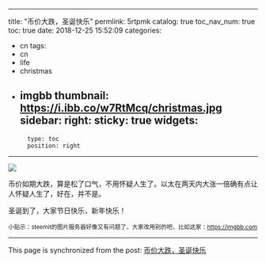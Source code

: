 
---
title: "币价大跌，圣诞快乐"
permlink: 5rtpmk
catalog: true
toc_nav_num: true
toc: true
date: 2018-12-25 15:52:09
categories:
- cn
tags:
- cn
- life
- christmas
- imgbb
thumbnail: https://i.ibb.co/w7RtMcq/christmas.jpg
sidebar:
    right:
        sticky: true
widgets:
    -
        type: toc
        position: right
---


![](https://i.ibb.co/w7RtMcq/christmas.jpg)


币价如期大跌，算是松了口气，不用怀疑人生了。以太在两天内大涨一倍确有点让人怀疑人生了，好在，并不是。

圣诞到了，大家节日快乐，新年快乐！

<sub>小贴示：steemit的图片服务器好像又有问题了，大家改用别的吧，比如这家：https://imgbb.com</sub>

- - -

This page is synchronized from the post: [币价大跌，圣诞快乐](https://steemit.com/@lemooljiang/5rtpmk)
